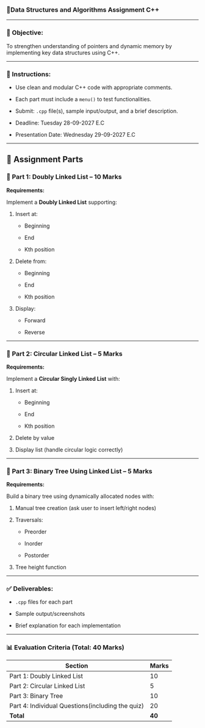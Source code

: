### **📘Data Structures and Algorithm**s **Assignment C++**

---

### **📌 Objective:**

To strengthen understanding of pointers and dynamic memory by implementing key data structures using C++.

---

### **📝 Instructions:**

* Use clean and modular C++ code with appropriate comments.

* Each part must include a `menu()` to test functionalities.

* Submit: `.cpp` file(s), sample input/output, and a brief description.

* Deadline: Tuesday 28-09-2027 E.C  
* Presentation Date: Wednesday 29-09-2027 E.C

---

## **📂 Assignment Parts**

### **🧩 Part 1: Doubly Linked List – 10 Marks**

**Requirements:**

Implement a **Doubly Linked List** supporting:

1. Insert at:

   * Beginning

   * End

   * Kth position 

2. Delete from:

   * Beginning

   * End

   * Kth position 

3. Display:

   * Forward

   * Reverse

---

### **🔁 Part 2: Circular Linked List – 5 Marks**

**Requirements:**

Implement a **Circular Singly Linked List** with:

1. Insert at:

   * Beginning

   * End

   * Kth position 

2. Delete by value

3. Display list (handle circular logic correctly)

---

### **🌳 Part 3: Binary Tree Using Linked List – 5 Marks**

**Requirements:**

Build a binary tree using dynamically allocated nodes with:

1. Manual tree creation (ask user to insert left/right nodes)

2. Traversals:

   * Preorder

   * Inorder

   * Postorder

3. Tree height function


---

### **✅ Deliverables:**

* `.cpp` files for each part

* Sample output/screenshots

* Brief explanation for each implementation

---

### **📊 Evaluation Criteria (Total: 40 Marks)**

| Section | Marks |
| ----- | ----- |
| Part 1: Doubly Linked List | 10 |
| Part 2: Circular Linked List | 5 |
| Part 3: Binary Tree | 10 |
| Part 4: Individual Questions(including the quiz) | 20 |
| **Total** | **40** |

